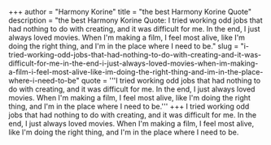 +++
author = "Harmony Korine"
title = "the best Harmony Korine Quote"
description = "the best Harmony Korine Quote: I tried working odd jobs that had nothing to do with creating, and it was difficult for me. In the end, I just always loved movies. When I'm making a film, I feel most alive, like I'm doing the right thing, and I'm in the place where I need to be."
slug = "i-tried-working-odd-jobs-that-had-nothing-to-do-with-creating-and-it-was-difficult-for-me-in-the-end-i-just-always-loved-movies-when-im-making-a-film-i-feel-most-alive-like-im-doing-the-right-thing-and-im-in-the-place-where-i-need-to-be"
quote = '''I tried working odd jobs that had nothing to do with creating, and it was difficult for me. In the end, I just always loved movies. When I'm making a film, I feel most alive, like I'm doing the right thing, and I'm in the place where I need to be.'''
+++
I tried working odd jobs that had nothing to do with creating, and it was difficult for me. In the end, I just always loved movies. When I'm making a film, I feel most alive, like I'm doing the right thing, and I'm in the place where I need to be.
